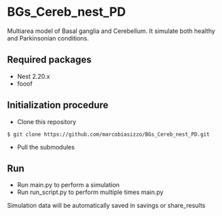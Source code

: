 # BGs_Cereb_nest_PD
Multiarea model of Basal ganglia and Cerebellum. It simulate both healthy and Parkinsonian conditions.

## Required packages
- Nest 2.20.x
- fooof

## Initialization procedure
- Clone this repository
```
$ git clone https://github.com/marcobiasizzo/BGs_Cereb_nest_PD.git
```
- Pull the submodules

## Run 
- Run main.py to perform a simulation
- Run run_script.py to perform multiple times main.py

Simulation data will be automatically saved in savings or share_results


